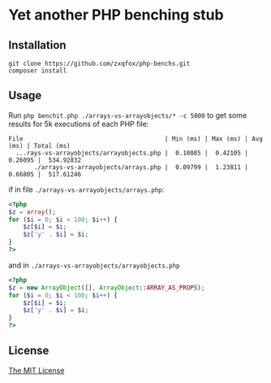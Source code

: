 # Yet another PHP benching stub

## Installation

```
git clone https://github.com/zxqfox/php-benchs.git
composer install
```

## Usage

Run `php benchit.php ./arrays-vs-arrayobjects/* -c 5000` to get some results
for 5k executions of each PHP file:
```
File                                       | Min (ms) | Max (ms) | Avg (ms) | Total (ms)
  ...rays-vs-arrayobjects/arrayobjects.php |  0.10085 |  0.42105 |  0.26095 |  534.92832
       ./arrays-vs-arrayobjects/arrays.php |  0.09799 |  1.23811 |  0.66805 |  517.61246
```

if in file `./arrays-vs-arrayobjects/arrays.php`:
```php
<?php
$z = array();
for ($i = 0; $i < 100; $i++) {
    $z[$i] = $i;
    $z['y' . $i] = $i;
}
?>
```

and in `./arrays-vs-arrayobjects/arrayobjects.php`
```php
<?php
$z = new ArrayObject([], ArrayObject::ARRAY_AS_PROPS);
for ($i = 0; $i < 100; $i++) {
    $z[$i] = $i;
    $z['y' . $i] = $i;
}
?>
```

## License

[The MIT License](LICENSE)
